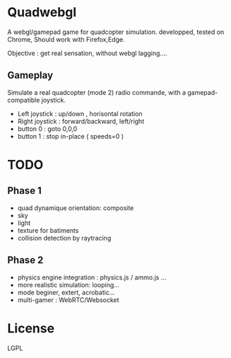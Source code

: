 Quadwebgl
=========

A webgl/gamepad game for quadcopter simulation.
developped, tested on Chrome,
Should work with Firefox,Edge.

Objective : get real sensation, without webgl lagging....

Gameplay
--------

Simulate a real quadcopter (mode 2) radio commande, with a gamepad-compatible
joystick.

* Left  joystick : up/down , horisontal rotation
* Right joystick : forward/backward, left/right
* button 0 : goto 0,0,0
* button 1 : stop in-place ( speeds=0 )

TODO
====

Phase 1
--------

* quad dynamique orientation: composite
* sky
* light
* texture for batiments
* collision detection by raytracing

Phase 2
-------

* physics engine integration : physics.js / ammo.js ...
* more realistic simulation: looping... 
* mode beginer, extert, acrobatic...
* multi-gamer : WebRTC/Websocket

License
=======

LGPL

